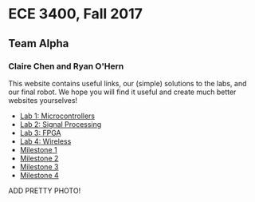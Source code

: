 # ECE 3400, Fall 2017
## Team Alpha 
### Claire Chen and Ryan O'Hern

This website contains useful links, our (simple) solutions to the labs, and our final robot. We hope you will find it useful and create much better websites yourselves!

* [Lab 1: Microcontrollers](lab1.md)
* [Lab 2: Signal Processing](lab2.md)
* [Lab 3: FPGA](./lab3.md)
* [Lab 4: Wireless](lab4.md)
* [Milestone 1](milestone1.md) 
* [Milestone 2](milestone2.md)
* [Milestone 3](milestone3.md)
* [Milestone 4](milestone4.md)

ADD PRETTY PHOTO!
